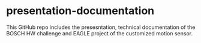# presentation-documentation

This GitHub repo includes the presesntation, technical documentation of the BOSCH HW challenge and EAGLE project of the customized motion sensor. 
